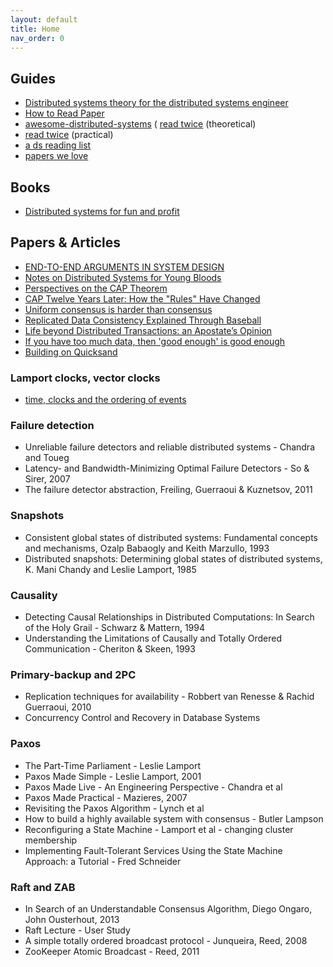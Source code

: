 ```yaml
---
layout: default
title: Home
nav_order: 0
---
```

## Guides
* [Distributed systems theory for the distributed systems engineer](https://www.the-paper-trail.org/post/2014-08-09-distributed-systems-theory-for-the-distributed-systems-engineer/)
* [How to Read Paper](https://web.stanford.edu/class/ee384m/Handouts/HowtoReadPaper.pdf)
* [awesome-distributed-systems](https://github.com/theanalyst/awesome-distributed-systems)
( [read twice](https://michaelfeathers.silvrback.com/10-papers-every-developer-should-read-at-least-twice) (theoretical)
* [read twice](http://blog.fogus.me/2011/09/08/10-technical-papers-every-programmer-should-read-at-least-twice/) (practical)
* [a ds reading list](https://dancres.github.io/Pages/)
* [papers we love](https://github.com/papers-we-love/papers-we-love)

## Books
* [Distributed systems for fun and profit](http://book.mixu.net/distsys/intro.html)

## Papers & Articles
* [END-TO-END ARGUMENTS IN SYSTEM DESIGN](https://web.mit.edu/Saltzer/www/publications/endtoend/endtoend.pdf)
* [Notes on Distributed Systems for Young Bloods](https://www.somethingsimilar.com/2013/01/14/notes-on-distributed-systems-for-young-bloods/)
* [Perspectives on the CAP Theorem](https://dspace.mit.edu/bitstream/handle/1721.1/79112/Brewer2.pdf)
* [CAP Twelve Years Later: How the "Rules" Have Changed](https://www.infoq.com/articles/cap-twelve-years-later-how-the-rules-have-changed/)
* [Uniform consensus is harder than consensus](https://www.researchgate.net/profile/Andre_Schiper/publication/2362295_Uniform_Consensus_is_Harder_than_Consensus_Extended_Abstract/links/5481968e0cf20f081e728ba1.pdf)
* [Replicated Data Consistency Explained Through Baseball](http://pages.cs.wisc.edu/~remzi/Classes/739/Papers/Bart/ConsistencyAndBaseballReport.pdf)
* [Life beyond Distributed Transactions: an Apostate’s Opinion](https://www-db.cs.wisc.edu/cidr/cidr2007/papers/cidr07p15.pdf)
* [If you have too much data, then 'good enough' is good enough](https://dl.acm.org/doi/pdf/10.1145/1953122.1953140)
* [Building on Quicksand](http://citeseerx.ist.psu.edu/viewdoc/download?doi=10.1.1.195.6558&rep=rep1&type=pdf)


### Lamport clocks, vector clocks
* [time, clocks and the ordering of events](http://lamport.azurewebsites.net/pubs/time-clocks.pdf)

### Failure detection
* Unreliable failure detectors and reliable distributed systems - Chandra and Toueg
* Latency- and Bandwidth-Minimizing Optimal Failure Detectors - So & Sirer, 2007
* The failure detector abstraction, Freiling, Guerraoui & Kuznetsov, 2011

### Snapshots
* Consistent global states of distributed systems: Fundamental concepts and mechanisms, Ozalp Babaogly and Keith Marzullo, 1993
* Distributed snapshots: Determining global states of distributed systems, K. Mani Chandy and Leslie Lamport, 1985

### Causality
* Detecting Causal Relationships in Distributed Computations: In Search of the Holy Grail - Schwarz & Mattern, 1994
* Understanding the Limitations of Causally and Totally Ordered Communication - Cheriton & Skeen, 1993

### Primary-backup and 2PC
* Replication techniques for availability - Robbert van Renesse & Rachid Guerraoui, 2010
* Concurrency Control and Recovery in Database Systems

### Paxos
* The Part-Time Parliament - Leslie Lamport
* Paxos Made Simple - Leslie Lamport, 2001
* Paxos Made Live - An Engineering Perspective - Chandra et al
* Paxos Made Practical - Mazieres, 2007
* Revisiting the Paxos Algorithm - Lynch et al
* How to build a highly available system with consensus - Butler Lampson
* Reconfiguring a State Machine - Lamport et al - changing cluster membership
* Implementing Fault-Tolerant Services Using the State Machine Approach: a Tutorial - Fred Schneider

### Raft and ZAB
* In Search of an Understandable Consensus Algorithm, Diego Ongaro, John Ousterhout, 2013
* Raft Lecture - User Study
* A simple totally ordered broadcast protocol - Junqueira, Reed, 2008
* ZooKeeper Atomic Broadcast - Reed, 2011
